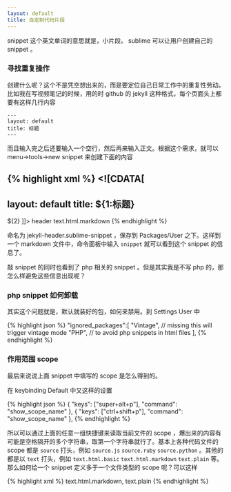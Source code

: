 ```yaml
---
layout: default
title: 自定制代码片段
---
```


snippet 这个英文单词的意思就是，小片段。 sublime 可以让用户创建自己的 snippet 。

### 寻找重复操作

创建什么呢？这个不是凭空想出来的，而是要定位自己日常工作中的重复性劳动。比如我在写视频笔记的时候，用的时 github 的 jekyll 这种格式，每个页面头上都要有这样几行内容

    ---
    layout: default
    title: 标题
    ---

而且输入完之后还要输入一个空行，然后再来输入正文。根据这个需求，就可以 menu->tools->new snippet 来创建下面的内容

{% highlight xml %}
<snippet>
  <content><![CDATA[
---
layout: default
title: ${1:标题}
---

${2}
]]></content>
  <tabTrigger>header</tabTrigger>
  <scope>text.html.markdown</scope>
</snippet>
{% endhighlight %}

命名为 jekyll-header.sublime-snippet ，保存到 Packages/User 之下。这样到一个 markdown 文件中，命令面板中输入 `snippet` 就可以看到这个 snippet 的信息了。

敲 snippet 的同时也看到了 php 相关的 snippet 。但是其实我是不写 php 的，那怎么样避免这些信息出现呢？

### php snippet 如何卸载

其实这个问题就是，默认就装好的包，如何来禁用。到 Settings User 中

{% highlight json %}
"ignored_packages":[
  "Vintage", // missing this will trigger vintage mode
  "PHP", // to avoid php snippets in html files
], 
{% endhighlight %}


### 作用范围 scope

最后来说说上面 snippet 中填写的 scope 是怎么得到的。

在 keybinding Default 中又这样的设置

{% highlight json %}
{ "keys": ["super+alt+p"], "command": "show_scope_name" },
{ "keys": ["ctrl+shift+p"], "command": "show_scope_name" },
{% endhighlight %}

所以可以通过上面的任意一组快捷键来读取当前文件的 scope ，爆出来的内容有可能是空格隔开的多个字符串，取第一个字符串就行了。基本上各种代码文件的 scope 都是 `source` 打头，例如
`source.js` `source.ruby` `source.python` 。其他的都是以 `text` 打头，例如 `text.html.basic` `text.html.markdown` `text.plain` 等。
那么如何给一个 snippet 定义多于一个文件类型的 scope 呢？可以这样

{% highlight xml %}
<scope>text.html.markdown, text.plain</scope>
{% endhighlight %}



